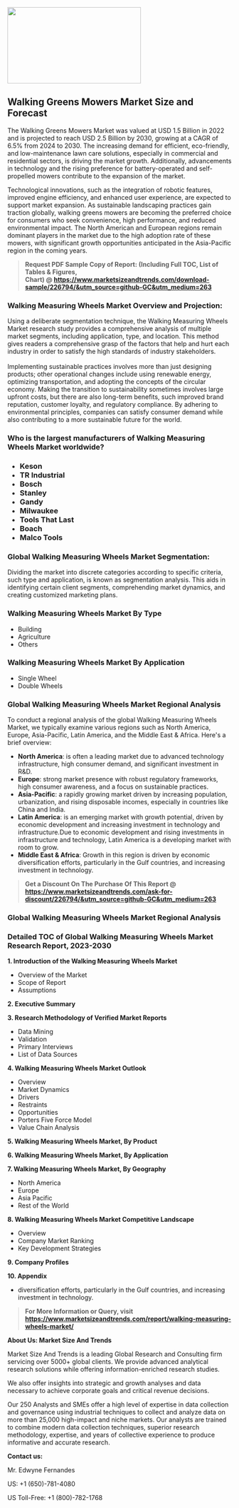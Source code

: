 <p><img class="alignnone size-medium wp-image-20088" src="https://ffe5etoiles.com/wp-content/uploads/2024/12/MST1-300x171.png" alt="" width="300" height="171" /></p><h2>Walking Greens Mowers Market Size and Forecast</h2><p>The Walking Greens Mowers Market was valued at USD 1.5 Billion in 2022 and is projected to reach USD 2.5 Billion by 2030, growing at a CAGR of 6.5% from 2024 to 2030. The increasing demand for efficient, eco-friendly, and low-maintenance lawn care solutions, especially in commercial and residential sectors, is driving the market growth. Additionally, advancements in technology and the rising preference for battery-operated and self-propelled mowers contribute to the expansion of the market.</p><p>Technological innovations, such as the integration of robotic features, improved engine efficiency, and enhanced user experience, are expected to support market expansion. As sustainable landscaping practices gain traction globally, walking greens mowers are becoming the preferred choice for consumers who seek convenience, high performance, and reduced environmental impact. The North American and European regions remain dominant players in the market due to the high adoption rate of these mowers, with significant growth opportunities anticipated in the Asia-Pacific region in the coming years.</p></p><blockquote id="" class=""><strong>Request PDF Sample Copy of Report: (Including Full TOC, List of Tables &amp; Figures, Chart)&nbsp;@&nbsp;<strong><a href="https://www.marketsizeandtrends.com/download-sample/226794/&utm_source=github-GC&utm_medium=263" target="_blank">https://www.marketsizeandtrends.com/download-sample/226794/&utm_source=github-GC&utm_medium=263</a></strong></strong></blockquote><h3 id="" class="">Walking Measuring Wheels Market&nbsp;Overview and Projection:</h3><p id="" class="">Using a deliberate segmentation technique, the Walking Measuring Wheels Market research study provides a comprehensive analysis of multiple market segments, including application, type, and location. This method gives readers a comprehensive grasp of the factors that help and hurt each industry in order to satisfy the high standards of industry stakeholders. <br /> <br />Implementing sustainable practices involves more than just designing products; other operational changes include using renewable energy, optimizing transportation, and adopting the concepts of the circular economy. Making the transition to sustainability sometimes involves large upfront costs, but there are also long-term benefits, such improved brand reputation, customer loyalty, and regulatory compliance. By adhering to environmental principles, companies can satisfy consumer demand while also contributing to a more sustainable future for the world.</p><h3 id="" class="">Who is the largest manufacturers of&nbsp;Walking Measuring Wheels Market worldwide?</h3><h3 class=""><p><ul><li>Keson </li><li> TR Industrial </li><li> Bosch </li><li> Stanley </li><li> Gandy </li><li> Milwaukee </li><li> Tools That Last </li><li> Boach </li><li> Malco Tools</li></ul></p></h3><h3 id="" class="">Global&nbsp;Walking Measuring Wheels Market Segmentation:</h3><p id="" class="">Dividing the market into discrete categories according to specific criteria, such type and application, is known as segmentation analysis. This aids in identifying certain client segments, comprehending market dynamics, and creating customized marketing plans.</p><h3 id="" class="">Walking Measuring Wheels Market&nbsp;By Type</h3><p><p><ul><li>Building</li><li> Agriculture</li><li> Others</p></li></ul></p></p><h3 id="" class="">Walking Measuring Wheels Market&nbsp;By Application</h3><p class=""><p><ul><li>Single Wheel</li><li> Double Wheels</li></ul></p></p><h3 id="" class="">Global Walking Measuring Wheels Market Regional Analysis</h3><p id="" class="">To conduct a regional analysis of the global Walking Measuring Wheels Market, we typically examine various regions such as North America, Europe, Asia-Pacific, Latin America, and the Middle East &amp; Africa. Here's a brief overview:</p><ul><li><strong>North America</strong>: is often a leading market due to advanced technology infrastructure, high consumer demand, and significant investment in R&amp;D.</li><li><strong>Europe</strong>: strong market presence with robust regulatory frameworks, high consumer awareness, and a focus on sustainable practices.</li><li><strong>Asia-Pacific</strong>: a rapidly growing market driven by increasing population, urbanization, and rising disposable incomes, especially in countries like China and India.</li><li><strong>Latin America</strong>: is an emerging market with growth potential, driven by economic development and increasing investment in technology and infrastructure.Due to economic development and rising investments in infrastructure and technology, Latin America is a developing market with room to grow.</li><li><strong>Middle East &amp; Africa</strong>: Growth in this region is driven by economic diversification efforts, particularly in the Gulf countries, and increasing investment in technology.</li></ul><blockquote id="" class=""><strong>Get a Discount On The Purchase Of This Report @ <strong><a href="https://www.marketsizeandtrends.com/ask-for-discount/226794/&utm_source=github-GC&utm_medium=263" target="_blank">https://www.marketsizeandtrends.com/ask-for-discount/226794/&utm_source=github-GC&utm_medium=263</a></strong></strong></blockquote><h3 id="" class="">Global Walking Measuring Wheels Market Regional Analysis</h3><h3 id="" class="">Detailed TOC of Global Walking Measuring Wheels Market Research Report, 2023-2030</h3><p id="" class=""><strong>1. Introduction of the Walking Measuring Wheels Market</strong></p><ul><li>Overview of the Market</li><li>Scope of Report</li><li>Assumptions</li></ul><p id="" class=""><strong>2. Executive Summary</strong></p><p id="" class=""><strong>3. Research Methodology of Verified Market Reports</strong></p><ul><li>Data Mining</li><li>Validation</li><li>Primary Interviews</li><li>List of Data Sources</li></ul><p id="" class=""><strong>4. Walking Measuring Wheels Market Outlook</strong></p><ul><li>Overview</li><li>Market Dynamics</li><li>Drivers</li><li>Restraints</li><li>Opportunities</li><li>Porters Five Force Model</li><li>Value Chain Analysis</li></ul><p id="" class=""><strong>5. Walking Measuring Wheels Market, By Product</strong></p><p id="" class=""><strong>6. Walking Measuring Wheels Market, By Application</strong></p><p id="" class=""><strong>7. Walking Measuring Wheels Market, By Geography</strong></p><ul><li>North America</li><li>Europe</li><li>Asia Pacific</li><li>Rest of the World</li></ul><p id="" class=""><strong>8. Walking Measuring Wheels Market Competitive Landscape</strong></p><ul><li>Overview</li><li>Company Market Ranking</li><li>Key Development Strategies</li></ul><p id="" class=""><strong>9. Company Profiles</strong></p><p id="" class=""><strong>10. Appendix</strong></p><ul><li>diversification efforts, particularly in the Gulf countries, and increasing investment in technology.</li></ul><blockquote id="" class=""><strong>For More Information or Query, visit <strong><strong><a href="https://www.marketsizeandtrends.com/report/walking-measuring-wheels-market/" target="_blank">https://www.marketsizeandtrends.com/report/walking-measuring-wheels-market/</a></strong></strong></strong></blockquote><p id="" class=""><strong>About Us: Market Size And Trends</strong></p><p id="" class="">Market Size And Trends is a leading Global Research and Consulting firm servicing over 5000+ global clients. We provide advanced analytical research solutions while offering information-enriched research studies.</p><p id="" class="">We also offer insights into strategic and growth analyses and data necessary to achieve corporate goals and critical revenue decisions.</p><p id="" class="">Our 250 Analysts and SMEs offer a high level of expertise in data collection and governance using industrial techniques to collect and analyze data on more than 25,000 high-impact and niche markets. Our analysts are trained to combine modern data collection techniques, superior research methodology, expertise, and years of collective experience to produce informative and accurate research.</p><p id="" class=""><strong>Contact us:</strong></p><p id="" class="">Mr. Edwyne Fernandes</p><p id="" class="">US: +1 (650)-781-4080</p><p id="" class="">US Toll-Free: +1 (800)-782-1768</p>
